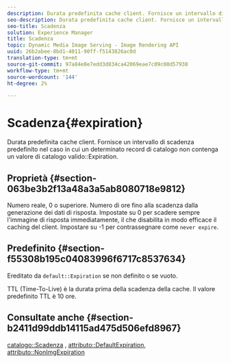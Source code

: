 ```yaml
---
description: Durata predefinita cache client. Fornisce un intervallo di scadenza predefinito nel caso in cui un determinato record di catalogo non contenga un valore di scadenza valido per il catalogo.
seo-description: Durata predefinita cache client. Fornisce un intervallo di scadenza predefinito nel caso in cui un determinato record di catalogo non contenga un valore di scadenza valido per il catalogo.
seo-title: Scadenza
solution: Experience Manager
title: Scadenza
topic: Dynamic Media Image Serving - Image Rendering API
uuid: 26b2abee-8bd1-4011-90ff-f5143826ac0d
translation-type: tm+mt
source-git-commit: 97a84e8e7edd3d834ca42069eae7c09c00d57938
workflow-type: tm+mt
source-wordcount: '144'
ht-degree: 2%

---
```



# Scadenza{#expiration}

Durata predefinita cache client. Fornisce un intervallo di scadenza predefinito nel caso in cui un determinato record di catalogo non contenga un valore di catalogo valido::Expiration.

## Proprietà {#section-063be3b2f13a48a3a5ab8080718e9812}

Numero reale, 0 o superiore. Numero di ore fino alla scadenza dalla generazione dei dati di risposta. Impostate su 0 per scadere sempre l&#39;immagine di risposta immediatamente, il che disabilita in modo efficace il caching del client. Impostare su -1 per contrassegnare come `never expire`.

## Predefinito {#section-f55308b195c04083996f6717c8537634}

Ereditato da `default::Expiration` se non definito o se vuoto.

TTL (Time-To-Live) è la durata prima della scadenza della cache. Il valore predefinito TTL è 10 ore.

## Consultate anche {#section-b2411d99ddb14115ad475d506efd8967}

[catalogo::Scadenza](../../../../../is-api/image-catalog/image-serving-api-ref/c-image-catalog-reference/c-image-svg-data-reference/c-image-data-reference/r-expiration-cat.md#reference-a7afd668ecbb4d2da65d86259aa6a28a) ,  [attributo::DefaultExpiration](../../../../../is-api/image-catalog/image-serving-api-ref/c-image-catalog-reference/c-attributes-reference/r-defaultexpiration.md#reference-0526166fab654fceb243b75d1ea4f0cf),  [attributo::NonImgExpiration](../../../../../is-api/image-catalog/image-serving-api-ref/c-image-catalog-reference/c-attributes-reference/r-nonimgexpiration.md#reference-a8066cd0d24b4ea98100ade4821f1f9d)
